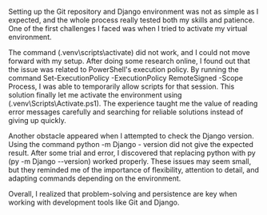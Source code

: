 Setting up the Git repository and Django environment was not as simple as I expected, and the whole process really tested both my skills and patience. One of the first challenges I faced was when I tried to activate my virtual environment. 

The command (.venv\scripts\activate) did not work, and I could not move forward
with my setup. After doing some research online, I found out that the issue was related to PowerShell's execution policy. By running the command Set-ExecutionPolicy -ExecutionPolicy RemoteSigned -Scope Process, I was able to temporarily allow scripts for that session. This solution finally let me activate the environment using (.venv\Scripts\Activate.ps1). The experience taught me the value of reading error messages carefully and searching for reliable solutions instead of giving up quickly.

Another obstacle appeared when I attempted to check the Django version. Using the command python -m Django - version did not give the expected result. After some trial and error, I discovered that replacing python with py (py -m Django --version) worked properly. These issues may seem small, but they reminded me of the importance of flexibility, attention to detail, and adapting commands depending on the environment.

Overall, I realized that problem-solving and persistence are key when working with development tools like Git and Django.